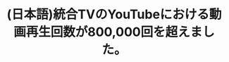 ---
layout: post-en-none
published: true
title: '(日本語)統合TVのYouTubeにおける動画再生回数が800,000回を超えました。'
tags:
- publishment
category: en
---